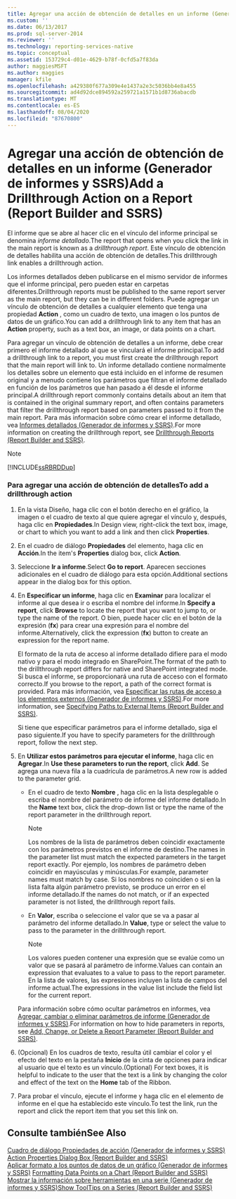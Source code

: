 ```yaml
---
title: Agregar una acción de obtención de detalles en un informe (Generador de informes y SSRS) | Microsoft Docs
ms.custom: ''
ms.date: 06/13/2017
ms.prod: sql-server-2014
ms.reviewer: ''
ms.technology: reporting-services-native
ms.topic: conceptual
ms.assetid: 153729c4-d01e-4629-b78f-0cfd5a7f83da
author: maggiesMSFT
ms.author: maggies
manager: kfile
ms.openlocfilehash: a429380f677a309e4e1437a2e3c5036bb4e8a455
ms.sourcegitcommit: ad4d92dce894592a259721a1571b1d8736abacdb
ms.translationtype: MT
ms.contentlocale: es-ES
ms.lasthandoff: 08/04/2020
ms.locfileid: "87670800"
---
```

# <a name="add-a-drillthrough-action-on-a-report-report-builder-and-ssrs"></a><span data-ttu-id="2e3df-102">Agregar una acción de obtención de detalles en un informe (Generador de informes y SSRS)</span><span class="sxs-lookup"><span data-stu-id="2e3df-102">Add a Drillthrough Action on a Report (Report Builder and SSRS)</span></span>
  <span data-ttu-id="2e3df-103">El informe que se abre al hacer clic en el vínculo del informe principal se denomina *informe detallado*.</span><span class="sxs-lookup"><span data-stu-id="2e3df-103">The report that opens when you click the link in the main report is known as a *drillthrough report*.</span></span> <span data-ttu-id="2e3df-104">Este vínculo de obtención de detalles habilita una acción de obtención de detalles.</span><span class="sxs-lookup"><span data-stu-id="2e3df-104">This drillthrough link enables a drillthrough action.</span></span>  
  
 <span data-ttu-id="2e3df-105">Los informes detallados deben publicarse en el mismo servidor de informes que el informe principal, pero pueden estar en carpetas diferentes.</span><span class="sxs-lookup"><span data-stu-id="2e3df-105">Drillthrough reports must be published to the same report server as the main report, but they can be in different folders.</span></span> <span data-ttu-id="2e3df-106">Puede agregar un vínculo de obtención de detalles a cualquier elemento que tenga una propiedad **Action** , como un cuadro de texto, una imagen o los puntos de datos de un gráfico.</span><span class="sxs-lookup"><span data-stu-id="2e3df-106">You can add a drillthrough link to any item that has an **Action** property, such as a text box, an image, or data points on a chart.</span></span>  
  
 <span data-ttu-id="2e3df-107">Para agregar un vínculo de obtención de detalles a un informe, debe crear primero el informe detallado al que se vinculará el informe principal.</span><span class="sxs-lookup"><span data-stu-id="2e3df-107">To add a drillthrough link to a report, you must first create the drillthrough report that the main report will link to.</span></span> <span data-ttu-id="2e3df-108">Un informe detallado contiene normalmente los detalles sobre un elemento que está incluido en el informe de resumen original y a menudo contiene los parámetros que filtran el informe detallado en función de los parámetros que han pasado a él desde el informe principal.</span><span class="sxs-lookup"><span data-stu-id="2e3df-108">A drillthrough report commonly contains details about an item that is contained in the original summary report, and often contains parameters that filter the drillthrough report based on parameters passed to it from the main report.</span></span> <span data-ttu-id="2e3df-109">Para más información sobre cómo crear el informe detallado, vea [Informes detallados &#40;Generador de informes y SSRS&#41;](drillthrough-reports-report-builder-and-ssrs.md).</span><span class="sxs-lookup"><span data-stu-id="2e3df-109">For more information on creating the drillthrough report, see [Drillthrough Reports &#40;Report Builder and SSRS&#41;](drillthrough-reports-report-builder-and-ssrs.md).</span></span>  
  
> [!NOTE]  
>  [!INCLUDE[ssRBRDDup](../../includes/ssrbrddup-md.md)]  
  
### <a name="to-add-a-drillthrough-action"></a><span data-ttu-id="2e3df-110">Para agregar una acción de obtención de detalles</span><span class="sxs-lookup"><span data-stu-id="2e3df-110">To add a drillthrough action</span></span>  
  
1.  <span data-ttu-id="2e3df-111">En la vista Diseño, haga clic con el botón derecho en el gráfico, la imagen o el cuadro de texto al que quiere agregar el vínculo y, después, haga clic en **Propiedades**.</span><span class="sxs-lookup"><span data-stu-id="2e3df-111">In Design view, right-click the text box, image, or chart to which you want to add a link and then click **Properties**.</span></span>  
  
2.  <span data-ttu-id="2e3df-112">En el cuadro de diálogo **Propiedades** del elemento, haga clic en **Acción**.</span><span class="sxs-lookup"><span data-stu-id="2e3df-112">In the item's **Properties** dialog box, click **Action**.</span></span>  
  
3.  <span data-ttu-id="2e3df-113">Seleccione **Ir a informe**.</span><span class="sxs-lookup"><span data-stu-id="2e3df-113">Select **Go to report**.</span></span> <span data-ttu-id="2e3df-114">Aparecen secciones adicionales en el cuadro de diálogo para esta opción.</span><span class="sxs-lookup"><span data-stu-id="2e3df-114">Additional sections appear in the dialog box for this option.</span></span>  
  
4.  <span data-ttu-id="2e3df-115">En **Especificar un informe**, haga clic en **Examinar** para localizar el informe al que desea ir o escriba el nombre del informe.</span><span class="sxs-lookup"><span data-stu-id="2e3df-115">In **Specify a report**, click **Browse** to locate the report that you want to jump to, or type the name of the report.</span></span> <span data-ttu-id="2e3df-116">O bien, puede hacer clic en el botón de la expresión (**fx**) para crear una expresión para el nombre del informe.</span><span class="sxs-lookup"><span data-stu-id="2e3df-116">Alternatively, click the expression (**fx**) button to create an expression for the report name.</span></span>  
  
     <span data-ttu-id="2e3df-117">El formato de la ruta de acceso al informe detallado difiere para el modo nativo y para el modo integrado en SharePoint.</span><span class="sxs-lookup"><span data-stu-id="2e3df-117">The format of the path to the drillthrough report differs for native and SharePoint integrated mode.</span></span> <span data-ttu-id="2e3df-118">Si busca el informe, se proporcionará una ruta de acceso con el formato correcto.</span><span class="sxs-lookup"><span data-stu-id="2e3df-118">If you browse to the report, a path of the correct format is provided.</span></span> <span data-ttu-id="2e3df-119">Para más información, vea [Especificar las rutas de acceso a los elementos externos &#40;Generador de informes y SSRS&#41;](specifying-paths-to-external-items-report-builder-and-ssrs.md).</span><span class="sxs-lookup"><span data-stu-id="2e3df-119">For more information, see [Specifying Paths to External Items &#40;Report Builder and SSRS&#41;](specifying-paths-to-external-items-report-builder-and-ssrs.md).</span></span>  
  
     <span data-ttu-id="2e3df-120">Si tiene que especificar parámetros para el informe detallado, siga el paso siguiente.</span><span class="sxs-lookup"><span data-stu-id="2e3df-120">If you have to specify parameters for the drillthrough report, follow the next step.</span></span>  
  
5.  <span data-ttu-id="2e3df-121">En **Utilizar estos parámetros para ejecutar el informe**, haga clic en **Agregar**.</span><span class="sxs-lookup"><span data-stu-id="2e3df-121">In **Use these parameters to run the report**, click **Add**.</span></span> <span data-ttu-id="2e3df-122">Se agrega una nueva fila a la cuadrícula de parámetros.</span><span class="sxs-lookup"><span data-stu-id="2e3df-122">A new row is added to the parameter grid.</span></span>  
  
    -   <span data-ttu-id="2e3df-123">En el cuadro de texto **Nombre** , haga clic en la lista desplegable o escriba el nombre del parámetro de informe del informe detallado.</span><span class="sxs-lookup"><span data-stu-id="2e3df-123">In the **Name** text box, click the drop-down list or type the name of the report parameter in the drillthrough report.</span></span>  
  
        > [!NOTE]  
        >  <span data-ttu-id="2e3df-124">Los nombres de la lista de parámetros deben coincidir exactamente con los parámetros previstos en el informe de destino.</span><span class="sxs-lookup"><span data-stu-id="2e3df-124">The names in the parameter list must match the expected parameters in the target report exactly.</span></span> <span data-ttu-id="2e3df-125">Por ejemplo, los nombres de parámetro deben coincidir en mayúsculas y minúsculas.</span><span class="sxs-lookup"><span data-stu-id="2e3df-125">For example, parameter names must match by case.</span></span> <span data-ttu-id="2e3df-126">Si los nombres no coinciden o si en la lista falta algún parámetro previsto, se produce un error en el informe detallado.</span><span class="sxs-lookup"><span data-stu-id="2e3df-126">If the names do not match, or if an expected parameter is not listed, the drillthrough report fails.</span></span>  
  
    -   <span data-ttu-id="2e3df-127">En **Valor**, escriba o seleccione el valor que se va a pasar al parámetro del informe detallado.</span><span class="sxs-lookup"><span data-stu-id="2e3df-127">In **Value**, type or select the value to pass to the parameter in the drillthrough report.</span></span>  
  
        > [!NOTE]  
        >  <span data-ttu-id="2e3df-128">Los valores pueden contener una expresión que se evalúe como un valor que se pasará al parámetro de informe.</span><span class="sxs-lookup"><span data-stu-id="2e3df-128">Values can contain an expression that evaluates to a value to pass to the report parameter.</span></span> <span data-ttu-id="2e3df-129">En la lista de valores, las expresiones incluyen la lista de campos del informe actual.</span><span class="sxs-lookup"><span data-stu-id="2e3df-129">The expressions in the value list include the field list for the current report.</span></span>  
  
     <span data-ttu-id="2e3df-130">Para información sobre cómo ocultar parámetros en informes, vea [Agregar, cambiar o eliminar parámetros de informe &#40;Generador de informes y SSRS&#41;](add-change-or-delete-a-report-parameter-report-builder-and-ssrs.md).</span><span class="sxs-lookup"><span data-stu-id="2e3df-130">For information on how to hide parameters in reports, see [Add, Change, or Delete a Report Parameter &#40;Report Builder and SSRS&#41;](add-change-or-delete-a-report-parameter-report-builder-and-ssrs.md).</span></span>  
  
6.  <span data-ttu-id="2e3df-131">(Opcional) En los cuadros de texto, resulta útil cambiar el color y el efecto del texto en la pestaña **Inicio** de la cinta de opciones para indicar al usuario que el texto es un vínculo.</span><span class="sxs-lookup"><span data-stu-id="2e3df-131">(Optional) For text boxes, it is helpful to indicate to the user that the text is a link by changing the color and effect of the text on the **Home** tab of the Ribbon.</span></span>  
  
7.  <span data-ttu-id="2e3df-132">Para probar el vínculo, ejecute el informe y haga clic en el elemento de informe en el que ha establecido este vínculo.</span><span class="sxs-lookup"><span data-stu-id="2e3df-132">To test the link, run the report and click the report item that you set this link on.</span></span>  
  
## <a name="see-also"></a><span data-ttu-id="2e3df-133">Consulte también</span><span class="sxs-lookup"><span data-stu-id="2e3df-133">See Also</span></span>  
 <span data-ttu-id="2e3df-134">[Cuadro de diálogo Propiedades de acción &#40;Generador de informes y SSRS&#41;](../action-properties-dialog-box-report-builder-and-ssrs.md) </span><span class="sxs-lookup"><span data-stu-id="2e3df-134">[Action Properties Dialog Box &#40;Report Builder and SSRS&#41;](../action-properties-dialog-box-report-builder-and-ssrs.md) </span></span>  
 <span data-ttu-id="2e3df-135">[Aplicar formato a los puntos de datos de un gráfico &#40;Generador de informes y SSRS&#41;](formatting-data-points-on-a-chart-report-builder-and-ssrs.md) </span><span class="sxs-lookup"><span data-stu-id="2e3df-135">[Formatting Data Points on a Chart &#40;Report Builder and SSRS&#41;](formatting-data-points-on-a-chart-report-builder-and-ssrs.md) </span></span>  
 [<span data-ttu-id="2e3df-136">Mostrar la información sobre herramientas en una serie &#40;Generador de informes y SSRS&#41;</span><span class="sxs-lookup"><span data-stu-id="2e3df-136">Show ToolTips on a Series &#40;Report Builder and SSRS&#41;</span></span>](show-tooltips-on-a-series-report-builder-and-ssrs.md)  
  
  
